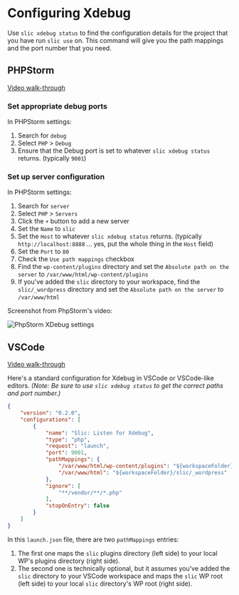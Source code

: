 # Configuring Xdebug

Use `slic xdebug status` to find the configuration details for the project that you have run `slic use` on. This command will give you the path mappings and the port number that you need.

## PHPStorm

[Video walk-through](https://drive.google.com/file/d/1sD8djXgmYWCUDCm_1XZNRx_GBbotmmiB/view?usp=sharing)


### Set appropriate debug ports

In PHPStorm settings:

1. Search for `debug`
2. Select `PHP` > `Debug`
3. Ensure that the Debug port is set to whatever `slic xdebug status` returns. (typically `9001`)

### Set up server configuration

In PHPStorm settings:

1. Search for `server`
2. Select `PHP` > `Servers`
3. Click the `+` button to add a new server
4. Set the `Name` to `slic`
5. Set the `Host` to whatever `slic xdebug status` returns. (typically `http://localhost:8888` ... yes, put the whole thing in the `Host` field)
6. Set the `Port` to `80`
7. Check the `Use path mappings` checkbox
8. Find the `wp-content/plugins` directory and set the `Absolute path on the server` to `/var/www/html/wp-content/plugins`
9. If you've added the `slic` directory to your workspace, find the `slic/_wordpress` directory and set the `Absolute path on the server` to `/var/www/html`

Screenshot from PhpStorm's video:

![PhpStorm XDebug settings](/docs/images/slic-Xdebug-PhpStorm.png "PhpStorm XDebug settings")

## VSCode

[Video walk-through](https://drive.google.com/file/d/1519M2SRVgWVgTm0Px6UKfBjoQgxCR7Cp/view?usp=sharing)

Here's a standard configuration for Xdebug in VSCode or VSCode-like editors. _(Note: Be sure to use `slic xdebug status` to get the correct paths and port number.)_

```json
{
	"version": "0.2.0",
	"configurations": [
		{
			"name": "Slic: Listen for Xdebug",
			"type": "php",
			"request": "launch",
			"port": 9001,
			"pathMappings": {
				"/var/www/html/wp-content/plugins": "${workspaceFolder}/<PATH_TO_WP_CONTENT_DIR>/plugins",
				"/var/www/html": "${workspaceFolder}/slic/_wordpress"
			},
			"ignore": [
				"**/vendor/**/*.php"
			],
			"stopOnEntry": false
		}
	]
}
```

In this `launch.json` file, there are two `pathMappings` entries:

1. The first one maps the `slic` plugins directory (left side) to your local WP's plugins directory (right side).
2. The second one is technically optional, but it assumes you've added the `slic` directory to your VSCode workspace and maps the `slic` WP root (left side) to your local `slic` directory's WP root (right side).